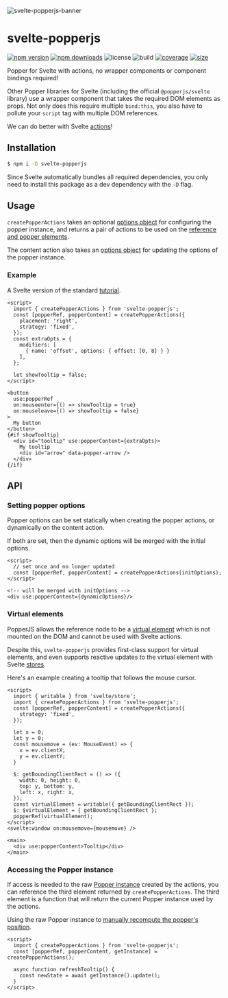 ![svelte-popperjs-banner](https://user-images.githubusercontent.com/42545742/102723166-49801c80-4341-11eb-8067-ebc66fdd47f4.png)

# svelte-popperjs

[![npm version](http://img.shields.io/npm/v/svelte-popperjs.svg)](https://www.npmjs.com/package/svelte-popperjs)
[![npm downloads](https://img.shields.io/npm/dm/svelte-popperjs.svg)](https://www.npmjs.com/package/svelte-popperjs)
![license](https://img.shields.io/npm/l/svelte-popperjs)
![build](https://img.shields.io/github/workflow/status/bryanmylee/svelte-popperjs/publish)
[![coverage](https://coveralls.io/repos/github/bryanmylee/svelte-popperjs/badge.svg?branch=master)](https://coveralls.io/github/bryanmylee/svelte-popperjs?branch=master)
[![size](https://img.shields.io/bundlephobia/min/svelte-popperjs)](https://bundlephobia.com/result?p=svelte-popperjs)

Popper for Svelte with actions, no wrapper components or component bindings required!

Other Popper libraries for Svelte (including the official `@popperjs/svelte` library) use a wrapper component that takes the required DOM elements as props. Not only does this require multiple `bind:this`, you also have to pollute your `script` tag with multiple DOM references.

We can do better with Svelte [actions](https://svelte.dev/tutorial/actions)!

## Installation

```bash
$ npm i -D svelte-popperjs
```

Since Svelte automatically bundles all required dependencies, you only need to install this package as a dev dependency with the `-D` flag.

## Usage

`createPopperActions` takes an optional [options object](https://popper.js.org/docs/v2/constructors/#options) for configuring the popper instance, and returns a pair of actions to be used on the [reference and popper elements](https://popper.js.org/docs/v2/constructors/#usage).

The content action also takes an [options object](https://popper.js.org/docs/v2/constructors/#options) for updating the options of the popper instance.

### Example

A Svelte version of the standard [tutorial](https://popper.js.org/docs/v2/tutorial/).

```svelte
<script>
  import { createPopperActions } from 'svelte-popperjs';
  const [popperRef, popperContent] = createPopperActions({
    placement: 'right',
    strategy: 'fixed',
  });
  const extraOpts = {
    modifiers: [
      { name: 'offset', options: { offset: [0, 8] } }
    ],
  };

  let showTooltip = false;
</script>

<button
  use:popperRef
  on:mouseenter={() => showTooltip = true}
  on:mouseleave={() => showTooltip = false}
>
  My button
</button>
{#if showTooltip}
  <div id="tooltip" use:popperContent={extraOpts}>
    My tooltip
    <div id="arrow" data-popper-arrow />
  </div>
{/if}
```

## API

### Setting popper options

Popper options can be set statically when creating the popper actions, or dynamically on the content action.

If both are set, then the dynamic options will be merged with the initial options.

```svelte
<script>
  // set once and no longer updated
  const [popperRef, popperContent] = createPopperActions(initOptions);
</script>

<!-- will be merged with initOptions -->
<div use:popperContent={dynamicOptions}/>
```

### Virtual elements

PopperJS allows the reference node to be a [virtual element](https://popper.js.org/docs/v2/virtual-elements/) which is not mounted on the DOM and cannot be used with Svelte actions.

Despite this, `svelte-popperjs` provides first-class support for virtual elements, and even supports reactive updates to the virtual element with Svelte [stores](https://svelte.dev/tutorial/writable-stores).

Here's an example creating a tooltip that follows the mouse cursor.

```svelte
<script>
  import { writable } from 'svelte/store';
  import { createPopperActions } from 'svelte-popperjs';
  const [popperRef, popperContent] = createPopperActions({
    strategy: 'fixed',
  });
  
  let x = 0;
  let y = 0;
  const mousemove = (ev: MouseEvent) => {
    x = ev.clientX;
    y = ev.clientY;
  }
  
  $: getBoundingClientRect = () => ({
    width: 0, height: 0,
    top: y, bottom: y,
    left: x, right: x,
  });
  const virtualElement = writable({ getBoundingClientRect });
  $: $virtualElement = { getBoundingClientRect };
  popperRef(virtualElement);
</script>
<svelte:window on:mousemove={mousemove} />

<main>
  <div use:popperContent>Tooltip</div>
</main>
```

### Accessing the Popper instance

If access is needed to the raw [Popper instance](https://popper.js.org/docs/v2/constructors/#instance) created by the actions, you can reference the third element returned by `createPopperActions`. The third element is a function that will return the current Popper instance used by the actions.

Using the raw Popper instance to [manually recompute the popper's position](https://popper.js.org/docs/v2/lifecycle/#manual-update).

```svelte
<script>
  import { createPopperActions } from 'svelte-popperjs';
  const [popperRef, popperContent, getInstance] = createPopperActions();

  async function refreshTooltip() {
    const newState = await getInstance().update();
  }
</script>
```
